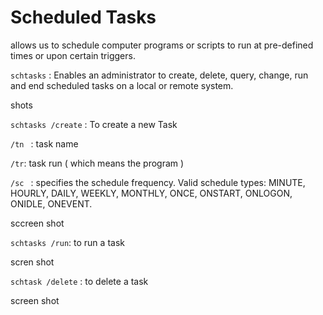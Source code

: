# Scheduled Tasks 

allows us to schedule computer programs or scripts to run at pre-defined times or upon certain triggers.

``` schtasks ``` : Enables an administrator to create, delete, query, change, run and end scheduled tasks on a local or remote system.

shots 

``` schtasks /create ``` : To create a new Task 

```/tn ``` : task name 

``` /tr ```: task run ( which means the program )

```/sc ``` : specifies the schedule frequency.
                       Valid schedule types: MINUTE, HOURLY, DAILY, WEEKLY,
                       MONTHLY, ONCE, ONSTART, ONLOGON, ONIDLE, ONEVENT.

sccreen shot 

``` schtasks /run ```: to run a task 

scren shot 

``` schtask /delete ``` : to delete a task 

screen shot 


 

